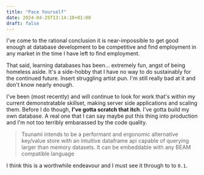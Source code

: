 ```yaml
---
title: "Pace Yourself"
date: 2024-04-25T13:14:10+01:00
draft: false
---
```


I've come to the rational conclusion it is near-impossible to get good enough at database development to be 
competitive and find employment in any market in the time I have left to find employment.

That said, learning databases has been... extremely fun, angst of being homeless aside.
It's a side-hobby that I have no way to do sustainably for the continued future. Insert struggling artist pun. I'm still really bad at it and don't know nearly enough.

I've been (most recently) and will continue to look for work that's within my current demonstratable skillset, making server side applications and scaling them. Before I do though, **I've gotta scratch that itch**. I've gotta build my own database. A real one that I can say maybe put this thing into production and 
I'm not too terribly embarassed by the code quality.

> Tsunami intends to be a performant and ergonomic alternative key/value store with an intuitive dataframe api capable of querying larger than memory datasets. It can be embeddable with any BEAM compatible language

I think this is a worthwhile endeavour and I must see it through to to `0.1`.